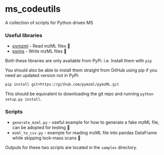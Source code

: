 # ms_codeutils
A collection of scripts for Python driven MS

### Useful libraries

- [pymzml](https://github.com/pymzml/pymzML) - Read mzML files 📖 
- [psims](https://github.com/mobiusklein/psims) - Write mzML files 📝

Both these libraries are only available from PyPi.
i.e. Install them with `pip`

You should also be able to install them straight from GitHub using pip if you need an updated version not in PyPi:

```bash
pip install git+https://github.com/pymzml/pymzML.git
```

This should be equivalent to downloading the git repo and running `python setup.py install`.

### Scripts

- `generate_mzml.py` - useful example for how to generate a fake mzML file, can be adopted for testing 🧪
- `mzml_to_csv.py` - example for reading mzML file into pandas DataFrame while skipping lock-mass scans 🔐

Outputs for these two scripts are located in the `samples` directory.